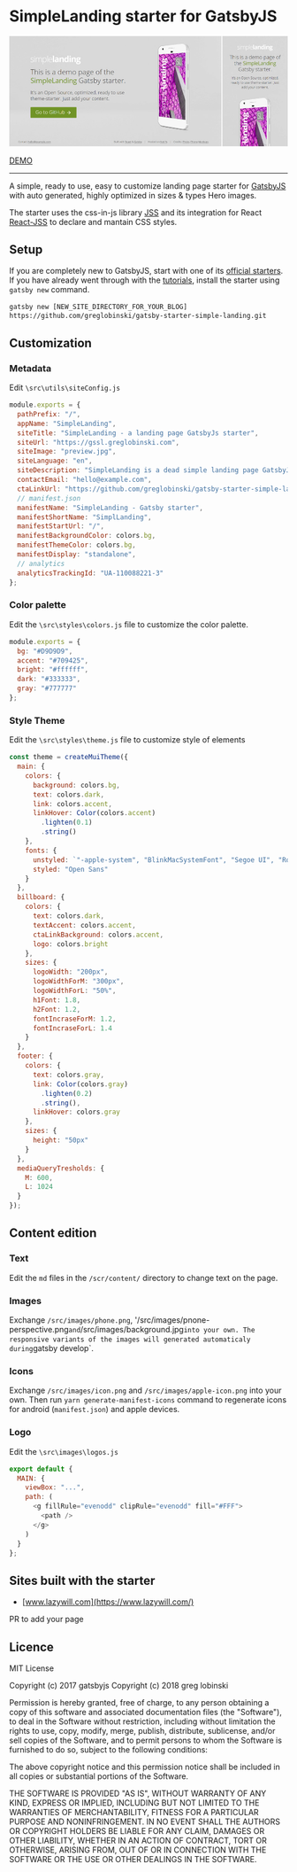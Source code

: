 # SimpleLanding starter for GatsbyJS

![](static/screens/screens.jpg)

[DEMO](https://gatsby-starter-simple-landing.greglobinski.com/)

___

A simple, ready to use, easy to customize landing page starter for [GatsbyJS](https://github.com/gatsbyjs/gatsby) with auto generated, highly optimized in sizes & types Hero images.

The starter uses the css-in-js library [JSS](https://github.com/cssinjs/jss) and its integration
for React [React-JSS](https://github.com/cssinjs/react-jss) to declare and mantain CSS styles.

## Setup

If you are completely new to GatsbyJS, start with one of its
[official starters](https://www.gatsbyjs.org/docs/gatsby-starters/). If you
have already went through with the
[tutorials](https://www.gatsbyjs.org/tutorial/), install the starter using
`gatsby new` command.

```text
gatsby new [NEW_SITE_DIRECTORY_FOR_YOUR_BLOG]
https://github.com/greglobinski/gatsby-starter-simple-landing.git
```

## Customization

### Metadata

Edit `\src\utils\siteConfig.js`

```javascript
module.exports = {
  pathPrefix: "/",
  appName: "SimpleLanding",
  siteTitle: "SimpleLanding - a landing page GatsbyJs starter",
  siteUrl: "https://gssl.greglobinski.com",
  siteImage: "preview.jpg",
  siteLanguage: "en",
  siteDescription: "SimpleLanding is a dead simple landing page GatsbyJs starter.",
  contactEmail: "hello@example.com",
  ctaLinkUrl: "https://github.com/greglobinski/gatsby-starter-simple-landing",
  // manifest.json
  manifestName: "SimpleLanding - Gatsby starter",
  manifestShortName: "SimplLanding",
  manifestStartUrl: "/",
  manifestBackgroundColor: colors.bg,
  manifestThemeColor: colors.bg,
  manifestDisplay: "standalone",
  // analytics
  analyticsTrackingId: "UA-110088221-3"
};
```

### Color palette

Edit the `\src\styles\colors.js` file to customize the color palette.

```javascript
module.exports = {
  bg: "#D9D9D9",
  accent: "#709425",
  bright: "#ffffff",
  dark: "#333333",
  gray: "#777777"
};
```

### Style Theme

Edit the `\src\styles\theme.js` file to customize style of elements

```javascript
const theme = createMuiTheme({
  main: {
    colors: {
      background: colors.bg,
      text: colors.dark,
      link: colors.accent,
      linkHover: Color(colors.accent)
        .lighten(0.1)
        .string()
    },
    fonts: {
      unstyled: `"-apple-system", "BlinkMacSystemFont", "Segoe UI", "Roboto", "Oxygen", "Ubuntu", "Cantarell", "Fira Sans", "Droid Sans", "Helvetica Neue", "sans-serif"`,
      styled: "Open Sans"
    }
  },
  billboard: {
    colors: {
      text: colors.dark,
      textAccent: colors.accent,
      ctaLinkBackground: colors.accent,
      logo: colors.bright
    },
    sizes: {
      logoWidth: "200px",
      logoWidthForM: "300px",
      logoWidthForL: "50%",
      h1Font: 1.8,
      h2Font: 1.2,
      fontIncraseForM: 1.2,
      fontIncraseForL: 1.4
    }
  },
  footer: {
    colors: {
      text: colors.gray,
      link: Color(colors.gray)
        .lighten(0.2)
        .string(),
      linkHover: colors.gray
    },
    sizes: {
      height: "50px"
    }
  },
  mediaQueryTresholds: {
    M: 600,
    L: 1024
  }
});
```

## Content edition

### Text

Edit the `md` files in the `/scr/content/` directory to change text on the page.

### Images

Exchange `/src/images/phone.png`, '/src/images/pnone-perspective.png`and`/src/images/background.jpg`into your own. The responsive variants of the images will generated automaticaly during`gatsby develop`.

### Icons

Exchange `/src/images/icon.png` and `/src/images/apple-icon.png` into your own. Then run `yarn generate-manifest-icons` command to regenerate icons for android (`manifest.json`) and apple devices.

### Logo

Edit the `\src\images\logos.js`

```javascript
export default {
  MAIN: {
    viewBox: "...",
    path: (
      <g fillRule="evenodd" clipRule="evenodd" fill="#FFF">
        <path />
      </g>
    )
  }
};
```

## Sites built with the starter

* [www.lazywill.com](https://www.lazywill.com/)

PR to add your page

## Licence

MIT License

Copyright (c) 2017 gatsbyjs
Copyright (c) 2018 greg lobinski

Permission is hereby granted, free of charge, to any person obtaining a copy
of this software and associated documentation files (the "Software"), to deal
in the Software without restriction, including without limitation the rights
to use, copy, modify, merge, publish, distribute, sublicense, and/or sell
copies of the Software, and to permit persons to whom the Software is
furnished to do so, subject to the following conditions:

The above copyright notice and this permission notice shall be included in all
copies or substantial portions of the Software.

THE SOFTWARE IS PROVIDED "AS IS", WITHOUT WARRANTY OF ANY KIND, EXPRESS OR
IMPLIED, INCLUDING BUT NOT LIMITED TO THE WARRANTIES OF MERCHANTABILITY,
FITNESS FOR A PARTICULAR PURPOSE AND NONINFRINGEMENT. IN NO EVENT SHALL THE
AUTHORS OR COPYRIGHT HOLDERS BE LIABLE FOR ANY CLAIM, DAMAGES OR OTHER
LIABILITY, WHETHER IN AN ACTION OF CONTRACT, TORT OR OTHERWISE, ARISING FROM,
OUT OF OR IN CONNECTION WITH THE SOFTWARE OR THE USE OR OTHER DEALINGS IN THE
SOFTWARE.

